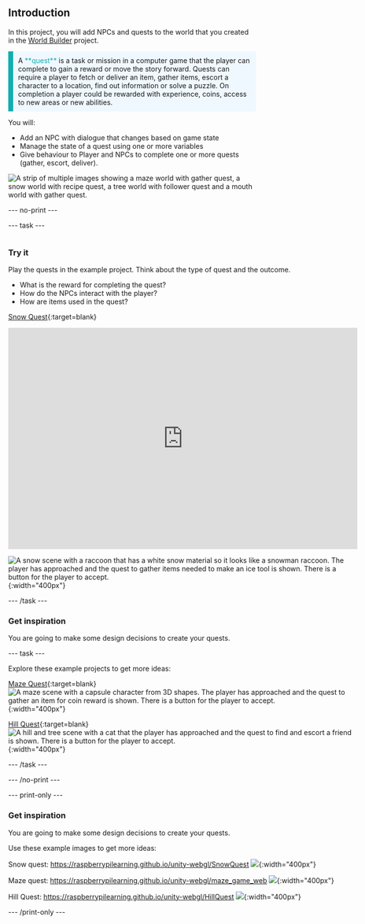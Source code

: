 ## Introduction

In this project, you will add NPCs and quests to the world that you created in the [World Builder](https://projects.raspberrypi.org/en/projects/world-builder) project. 

<p style="border-left: solid; border-width:10px; border-color: #0faeb0; background-color: aliceblue; padding: 10px;">
A <span style="color: #0faeb0">**quest**</span> is a task or mission in a computer game that the player can complete to gain a reward or move the story forward. Quests can require a player to fetch or deliver an item, gather items, escort a character to a location, find out information or solve a puzzle. On completion a player could be rewarded with experience, coins, access to new areas or new abilities.
</p>

You will:
+ Add an NPC with dialogue that changes based on game state
+ Manage the state of a quest using one or more variables
+ Give behaviour to Player and NPCs to complete one or more quests (gather, escort, deliver).

![A strip of multiple images showing a maze world with gather quest, a snow world with recipe quest, a tree world with follower quest and a mouth world with gather quest.](images/example-strip.png)

--- no-print ---

--- task ---

<div style="display: flex; flex-wrap: wrap">
<div style="flex-basis: 175px; flex-grow: 1">  

### Try it 

Play the quests in the example project. Think about the type of quest and the outcome.  
+ What is the reward for completing the quest? 
+ How do the NPCs interact with the player?
+ How are items used in the quest? 

[Snow Quest](https://raspberrypilearning.github.io/unity-webgl/SnowQuest){:target=blank}

<iframe allowtransparency="true" width="710" height="450" src="https://raspberrypilearning.github.io/unity-webgl/SnowQuest" frameborder="0"></iframe>

![A snow scene with a raccoon that has a white snow material so it looks like a snowman raccoon. The player has approached and the quest to gather items needed to make an ice tool is shown. There is a button for the player to accept.](images/snow-raccoon.png){:width="400px"}

--- /task ---

### Get inspiration 

You are going to make some design decisions to create your quests.

--- task ---

Explore these example projects to get more ideas:

[Maze Quest](https://raspberrypilearning.github.io/unity-webgl/maze_game_web){:target=blank}
![A maze scene with a capsule character from 3D shapes. The player has approached and the quest to gather an item for coin reward is shown. There is a button for the player to accept.](images/quest-canvas.png){:width="400px"}

[Hill Quest](https://raspberrypilearning.github.io/unity-webgl/HillQuest){:target=blank}
![A hill and tree scene with a cat that the player has approached and the quest to find and escort a friend is shown. There is a button for the player to accept.](images/new-quest-accept.png){:width="400px"}


--- /task ---

--- /no-print ---

--- print-only ---

### Get inspiration 

You are going to make some design decisions to create your quests.

Use these example images to get more ideas:

Snow quest: https://raspberrypilearning.github.io/unity-webgl/SnowQuest
![](images/snow-raccoon.png){:width="400px"}

Maze quest: https://raspberrypilearning.github.io/unity-webgl/maze_game_web
![](images/quest-canvas.png){:width="400px"}

Hill Quest: https://raspberrypilearning.github.io/unity-webgl/HillQuest
![](images/new-quest-accept.png){:width="400px"}

--- /print-only ---



